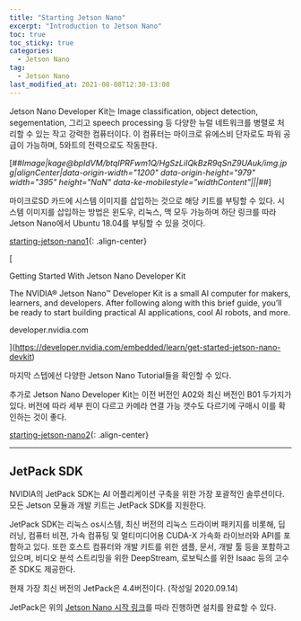 ```yaml
---
title: "Starting Jetson Nano"
excerpt: "Introduction to Jetson Nano"
toc: true
toc_sticky: true
categories:
  - Jetson Nano
tag:
  - Jetson Nano
last_modified_at: 2021-08-08T12:30-13:00
---
```


Jetson Nano Developer Kit는 Image classification, object detection, segementation, 그리고 speech processing 등 다양한 뉴럴 네트워크를 병렬로 처리할 수 있는 작고 강력한 컴퓨터이다. 이 컴퓨터는 마이크로 유에스비 단자로도 파워 공급이 가능하며, 5와트의 전력으로도 작동한다.

[##_Image|kage@bpIdVM/btqIPRFwm1Q/HgSzLiIQkBzR9qSnZ9UAuk/img.jpg|alignCenter|data-origin-width="1200" data-origin-height="979" width="395" height="NaN" data-ke-mobilestyle="widthContent"|||_##]

마이크로SD 카드에 시스템 이미지를 삽입하는 것으로 해당 키트를 부팅할 수 있다. 시스템 이미지를 삽입하는 방법은 윈도우, 리눅스, 맥 모두 가능하며 하단 링크를 따라 Jetson Nano에서 Ubuntu 18.04를 부팅할 수 있을 것이다.

[starting-jetson-nano1](/assets/images/starting-jetson-nano/starting-jetson-nano1.jpg){: .align-center}

[

Getting Started With Jetson Nano Developer Kit

The NVIDIA® Jetson Nano™ Developer Kit is a small AI computer for makers, learners, and developers. After following along with this brief guide, you’ll be ready to start building practical AI applications, cool AI robots, and more.

developer.nvidia.com



](https://developer.nvidia.com/embedded/learn/get-started-jetson-nano-devkit)

마지막 스텝에선 다양한 Jetson Nano Tutorial들을 확인할 수 있다.

추가로 Jetson Nano Developer Kit는 이전 버전인 A02와 최신 버전인 B01 두가지가 있다. 버전에 따라 세부 핀이 다르고 카메라 연결 가능 갯수도 다르기에 구매시 이를 확인하는 것이 좋다.

[starting-jetson-nano2](/assets/images/starting-jetson-nano/starting-jetson-nano2.png){: .align-center}

---

## JetPack SDK

NVIDIA의 JetPack SDK는 AI 어플리케이션 구축을 위한 가장 포괄적인 솔루션이다. 모든 Jetson 모듈과 개발 키트는 JetPack SDK를 지원한다.

JetPack SDK는 리눅스 os시스템, 최신 버전의 리눅스 드라이버 패키지를 비롯해, 딥러닝, 컴퓨터 비젼, 가속 컴퓨팅 및 멀티미디어용 CUDA-X 가속화 라이브러와 API를 포함하고 있다. 또한 호스트 컴퓨터와 개발 키트를 위한 샘플, 문서, 개발 툴 등을 포함하고 있으며, 비디오 분석 스트리밍을 위한 DeepStream, 로보틱스를 위한 Isaac 등의 고수준 SDK도 제공한다.

현재 가장 최신 버전의 JetPack은 4.4버전이다. (작성일 2020.09.14)

JetPack은 위의 [Jetson Nano 시작 링크](http://developer.nvidia.com/embedded/learn/get-started-jetson-nano-devkit)를 따라 진행하면 설치를 완료할 수 있다.